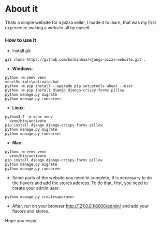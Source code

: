 # About it
Thats a simple website for a pizza seller, I made it to learn, that was my first experience making
a website all by myself.

### How to use it

- Install git:

```
git clone https://github.com/borbinhaa/django-pizza-website.git .
```

- **Windows**:

```
python -m venv venv
venv\Scripts\activate.bat
python -m pip install --upgrade pip setuptools wheel --user
python -m pip install django django-crispy-forms pillow
python manage.py migrate
python manage.py runserver
```


- **Linux**:

```
python3.7 -m venv venv
. venv/bin/activate
pip install django django-crispy-forms pillow
python manage.py migrate
python manage.py runserver
```

- **Mac**

```
python -m venv venv
. venv/bin/activate
pip install django django-crispy-forms pillow
python manage.py migrate
python manage.py runserver
```

- Some parts of the website you need to complete, It is necessary to do the flavors and add the stores address. To do that, first, you need to create your admin user:

```
python manage.py createsuperuser
```

- After, run on your browser http://127.0.0.1:8000/admin/
  and add your flavors and stores.

Hope you enjoy!
